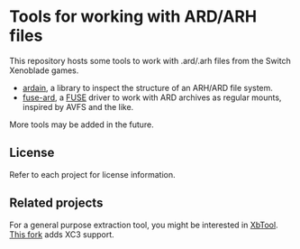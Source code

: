 # Tools for working with ARD/ARH files

This repository hosts some tools to work with .ard/.arh files from the Switch Xenoblade games.

* [ardain](ardain), a library to inspect the structure of an ARH/ARD file system.
* [fuse-ard](fuse-ard), a [FUSE](https://www.kernel.org/doc/html/latest/filesystems/fuse.html) 
driver to work with ARD archives as regular mounts, inspired
by AVFS and the like.

More tools may be added in the future.

## License
Refer to each project for license information.

## Related projects

For a general purpose extraction tool, you might be interested in [XbTool](https://github.com/Thealexbarney/XbTool). [This fork](https://github.com/AlexCSDev/XbTool) adds XC3 support.